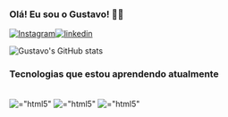 
### Olá! Eu sou o Gustavo! 🙋‍♂️

[![Instagram](https://img.shields.io/badge/Instagram-E4405F?style=for-the-badge&logo=instagram&logoColor=white)](https://www.instagram.com/gustavohoracio.dev/)[![linkedin](https://img.shields.io/badge/LinkedIn-0077B5?style=for-the-badge&logo=linkedin&logoColor=white)](https://www.linkedin.com/in/gustavo-horacio-2816b8206/)

![Gustavo's GitHub stats](https://github-readme-stats.vercel.app/api?username=GustavoHoracio&show_icons=true&theme=tokyonight)

### Tecnologias que estou aprendendo atualmente
<div style="display: inline_block"><br/>
    <img align="center" alt=="html5" src="https://img.shields.io/badge/JavaScript-F7DF1E?style=for-the-badge&logo=javascript&logoColor=black"
     />  <img align="center" alt=="html5" src="https://img.shields.io/badge/HTML-239120?style=for-the-badge&logo=html5&logoColor=white"
     />  <img align="center" alt=="html5" src="https://img.shields.io/badge/CSS-239120?&style=for-the-badge&logo=css3&logoColor=white"
     />
</div>
